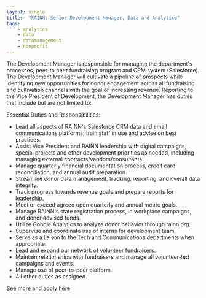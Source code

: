 ```yaml
---
layout: single
title:  "RAINN: Senior Development Manager, Data and Analytics"
tags: 
    - analytics
    - data
    - datamanagement
    - nonprofit
---
```


The Development Manager is responsible for managing the department's processes, peer-to peer fundraising program and CRM system (Salesforce). The Development Manager will cultivate a pipeline of prospects while identifying new opportunities for donor engagement across all fundraising and cultivation channels with the goal of increasing revenue.  Reporting to the Vice President of Development, the Development Manager has duties that include but are not limited to: 

Essential Duties and Responsibilities:
* Lead all aspects of RAINN's Salesforce CRM data and email communications platforms; train staff in use and advise on best practices.
* Assist Vice President and RAINN leadership with digital campaigns, special projects and other development priorities as needed, including managing external contracts/vendors/consultants.
* Manage quarterly financial documentation process, credit card reconciliation, and annual audit preparation.
* Streamline donor data management, tracking, reporting, and overall data integrity.
* Track progress towards revenue goals and prepare reports for leadership.
* Meet or exceed agreed upon quarterly and annual metric goals.
* Manage RAINN's state registration process, in workplace campaigns, and donor advised funds.
* Utilize Google Analytics to analyze donor behavior through rainn.org.
* Supervise and coordinate use of interns for development team.
* Serve as a liaison to the Tech and Communications departments when appropriate.
* Lead and expand our network of volunteer fundraisers.
* Maintain relationships with fundraisers and manage all volunteer-led campaigns and events.
* Manage use of peer-to-peer platform.
* All other duties as assigned.

[See more and apply here](https://rainn.applicantpro.com/jobs/1006091.html?fbclid=IwAR24xTFTSQshy4ZS6_2SapJroYlrMKMcrJTg37OXxbgquJEF5v9D12J8_i0)
